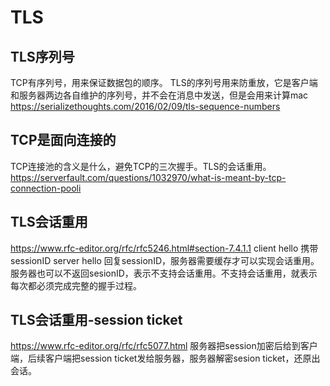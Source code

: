 # TLS
## TLS序列号
TCP有序列号，用来保证数据包的顺序。
TLS的序列号用来防重放，它是客户端和服务器两边各自维护的序列号，并不会在消息中发送，但是会用来计算mac
https://serializethoughts.com/2016/02/09/tls-sequence-numbers

## TCP是面向连接的
TCP连接池的含义是什么，避免TCP的三次握手。TLS的会话重用。
https://serverfault.com/questions/1032970/what-is-meant-by-tcp-connection-pooli

## TLS会话重用
https://www.rfc-editor.org/rfc/rfc5246.html#section-7.4.1.1
client hello 携带sessionID
server hello 回复sessionID，服务器需要缓存才可以实现会话重用。服务器也可以不返回sesionID，表示不支持会话重用。不支持会话重用，就表示每次都必须完成完整的握手过程。

## TLS会话重用-session ticket
https://www.rfc-editor.org/rfc/rfc5077.html
服务器把session加密后给到客户端，后续客户端把session ticket发给服务器，服务器解密sesion ticket，还原出会话。
